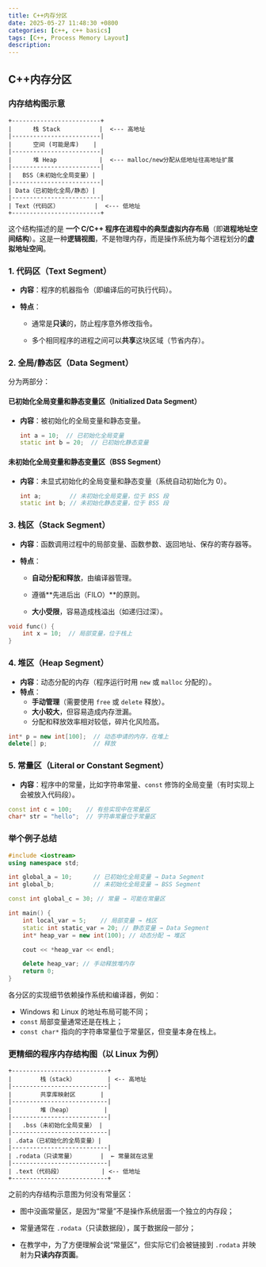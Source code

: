 ```yaml
---
title: C++内存分区
date: 2025-05-27 11:48:30 +0800
categories: [c++, c++ basics]
tags: [C++, Process Memory Layout]
description: 
---
```

## C++内存分区

### 内存结构图示意

```pgsql
+-------------------------+
|      栈 Stack           |  <--- 高地址
|-------------------------|
|      空间 (可能是库)    |
|-------------------------|
|      堆 Heap            |  <--- malloc/new分配从低地址往高地址扩展
|-------------------------|
|   BSS（未初始化全局变量）|
|-------------------------|
| Data（已初始化全局/静态）|
|-------------------------|
| Text（代码区）          |  <--- 低地址
+-------------------------+
```

这个结构描述的是 **一个 C/C++ 程序在进程中的典型虚拟内存布局**（即**进程地址空间结构**）。这是一种**逻辑视图**，不是物理内存，而是操作系统为每个进程划分的**虚拟地址空间**。

### 1. 代码区（Text Segment）

- **内容**：程序的机器指令（即编译后的可执行代码）。

- **特点**：

  - 通常是**只读**的，防止程序意外修改指令。

  - 多个相同程序的进程之间可以**共享**这块区域（节省内存）。

### 2. 全局/静态区（Data Segment）

分为两部分：

#### 已初始化全局变量和静态变量区（Initialized Data Segment）

- **内容**：被初始化的全局变量和静态变量。

  ```cpp
  int a = 10;  // 已初始化全局变量
  static int b = 20;  // 已初始化静态变量
  ```

#### 未初始化全局变量和静态变量区（BSS Segment）

- **内容**：未显式初始化的全局变量和静态变量（系统自动初始化为 0）。

  ```cpp
  int a;        // 未初始化全局变量，位于 BSS 段
  static int b; // 未初始化静态变量，位于 BSS 段
  ```

### 3. 栈区（Stack Segment）

- **内容**：函数调用过程中的局部变量、函数参数、返回地址、保存的寄存器等。

- **特点**：

  - **自动分配和释放**，由编译器管理。

  - 遵循**先进后出（FILO）**的原则。

  - **大小受限**，容易造成栈溢出（如递归过深）。

```cpp
void func() {
    int x = 10;  // 局部变量，位于栈上
}
```

### 4. 堆区（Heap Segment）

- **内容**：动态分配的内存（程序运行时用 `new` 或 `malloc` 分配的）。
- **特点**：
  - **手动管理**（需要使用 `free` 或 `delete` 释放）。
  - **大小较大**，但容易造成内存泄漏。
  - 分配和释放效率相对较低，碎片化风险高。

```cpp
int* p = new int[100];  // 动态申请的内存，在堆上
delete[] p;             // 释放
```

### 5. 常量区（Literal or Constant Segment）

- **内容**：程序中的常量，比如字符串常量、`const` 修饰的全局变量（有时实现上会被放入代码段）。

```cpp
const int c = 100;    // 有些实现中在常量区
char* str = "hello";  // 字符串常量位于常量区
```

### 举个例子总结

```cpp
#include <iostream>
using namespace std;

int global_a = 10;      // 已初始化全局变量 → Data Segment
int global_b;           // 未初始化全局变量 → BSS Segment

const int global_c = 30; // 常量 → 可能在常量区

int main() {
    int local_var = 5;    // 局部变量 → 栈区
    static int static_var = 20; // 静态变量 → Data Segment
    int* heap_var = new int(100); // 动态分配 → 堆区

    cout << *heap_var << endl;

    delete heap_var; // 手动释放堆内存
    return 0;
}
```

各分区的实现细节依赖操作系统和编译器，例如：

- Windows 和 Linux 的地址布局可能不同；
- `const` 局部变量通常还是在栈上；
- `const char*` 指向的字符串常量位于常量区，但变量本身在栈上。

###  更精细的程序内存结构图（以 Linux 为例）

```pgsql
+---------------------------+
|        栈（stack）         | <-- 高地址
|---------------------------|
|        共享库映射区       |
|---------------------------|
|        堆（heap）         |
|---------------------------|
|   .bss（未初始化全局变量） |
|---------------------------|
| .data（已初始化的全局变量）|
|---------------------------|
| .rodata（只读常量）       |  ← 常量就在这里
|---------------------------|
| .text（代码段）           | <-- 低地址
+---------------------------+
```

之前的内存结构示意图为何没有常量区：

- 图中没画常量区，是因为“常量”不是操作系统层面一个独立的内存段；

- 常量通常在 `.rodata`（只读数据段），属于数据段一部分；

- 在教学中，为了方便理解会说“常量区”，但实际它们会被链接到 `.rodata` 并映射为**只读内存页面**。
